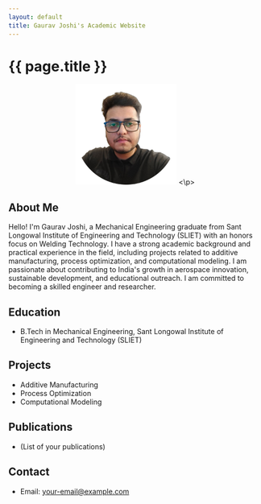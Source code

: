 ```yaml
---
layout: default
title: Gaurav Joshi's Academic Website
---
```


# {{ page.title }}
<p align="center">
  <img src="./profilepic.png" alt="Profile Picture" width="200"/>
  <\p>

## About Me

Hello! I'm Gaurav Joshi, a Mechanical Engineering graduate from Sant Longowal Institute of Engineering and Technology (SLIET) with an honors focus on Welding Technology. I have a strong academic background and practical experience in the field, including projects related to additive manufacturing, process optimization, and computational modeling. I am passionate about contributing to India's growth in aerospace innovation, sustainable development, and educational outreach. I am committed to becoming a skilled engineer and researcher.

## Education

- B.Tech in Mechanical Engineering, Sant Longowal Institute of Engineering and Technology (SLIET)

## Projects

- Additive Manufacturing
- Process Optimization
- Computational Modeling

## Publications

- (List of your publications)

## Contact

- Email: your-email@example.com
